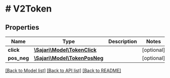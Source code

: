 # # V2Token

## Properties

| Name        | Type                                            | Description | Notes      |
| ----------- | ----------------------------------------------- | ----------- | ---------- |
| **click**   | [**\Sajari\Model\TokenClick**](TokenClick.md)   |             | [optional] |
| **pos_neg** | [**\Sajari\Model\TokenPosNeg**](TokenPosNeg.md) |             | [optional] |

[[Back to Model list]](../../README.md#models) [[Back to API list]](../../README.md#endpoints) [[Back to README]](../../README.md)
